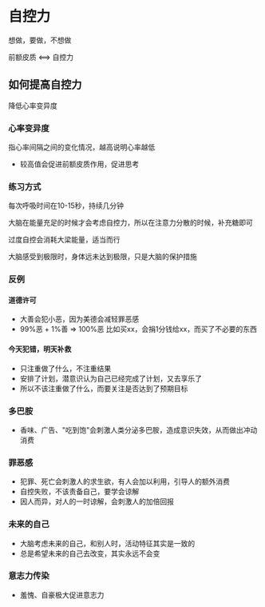 # 自控力

想做，要做，不想做

前额皮质 <==> 自控力

## 如何提高自控力
降低心率变异度

### 心率变异度
指心率间隔之间的变化情况，越高说明心率越低

- 较高值会促进前额皮质作用，促进思考

### 练习方式
每次呼吸时间在10-15秒，持续几分钟

大脑在能量充足的时候才会考虑自控力，所以在注意力分散的时候，补充糖即可

过度自控会消耗大梁能量，适当而行

大脑感受到极限时，身体远未达到极限，只是大脑的保护措施

### 反例

#### 道德许可
- 大善会犯小恶，因为美德会减轻罪恶感
- 99%恶 + 1%善 => 100%恶
  比如买xx，会捐1分钱给xx，而买了不必要的东西

#### 今天犯错，明天补救
- 只注重做了什么，不注重结果
- 安排了计划，潜意识认为自己已经完成了计划，又去享乐了
- 所以不该注重做了什么，而要关注是否达到了预期目标

### 多巴胺
- 香味、广告、"吃到饱"会刺激人类分泌多巴胺，造成意识失效，从而做出冲动消费

### 罪恶感
- 犯罪、死亡会刺激人的求生欲，有人会加以利用，引导人的额外消费
- 自控失败，不该责备自己，要学会谅解
- 因人而异，对人的一时谅解，会刺激人的加倍回报

### 未来的自己
- 大脑考虑未来的自己，和别人时，活动特征其实是一致的
- 总是希望未来的自己去改变，其实永远不会变

### 意志力传染
- 羞愧、自豪极大促进意志力